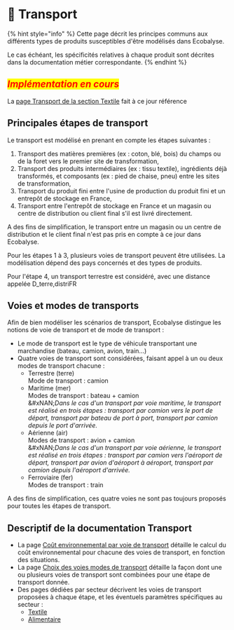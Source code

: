 # 🚚 Transport

{% hint style="info" %}
Cette page décrit les principes communs aux différents types de produits susceptibles d'être modélisés dans Ecobalyse.&#x20;

Le cas échéant, les spécificités relatives à chaque produit sont décrites dans la documentation métier correspondante.
{% endhint %}

## _<mark style="color:red;">Implémentation en cours</mark>_ <a href="#distribution" id="distribution"></a>

La [page Transport de la section Textile](https://fabrique-numerique.gitbook.io/ecobalyse/textile/cycle-de-vie-des-produits-textiles/transport) fait à ce jour référence

## Principales étapes de transport <a href="#distribution" id="distribution"></a>

Le transport est modélisé en prenant en compte les étapes suivantes : &#x20;

1. Transport des matières premières (ex : coton, blé, bois) du champs ou de la foret vers le premier site de transformation,
2. Transport des produits intermédiaires (ex : tissu textile), ingrédients déjà transformés, et composants (ex : pied de chaise, pneu) entre les sites de transformation,
3. Transport du produit fini entre l'usine de production du produit fini et un entrepôt de stockage en France,
4. Transport entre l'entrepôt de stockage en France et un magasin ou centre de distribution ou client final s'il est livré directement.

A des fins de simplification, le transport entre un magasin ou un centre de distribution et le client final n'est pas pris en compte à ce jour dans Ecobalyse.

Pour les étapes 1 à 3, plusieurs voies de transport peuvent être utilisées. La modélisation dépend des pays concernés et des types de produits.

Pour l'étape 4, un transport terrestre est considéré, avec une distance appelée D\_terre,distriFR

## Voies et modes de transports

Afin de bien modéliser les scénarios de transport, Ecobalyse distingue les notions de voie de transport et de mode de transport :&#x20;

* Le mode de transport est le type de véhicule transportant une marchandise (bateau, camion, avion, train...)
* Quatre voies de transport sont considérées, faisant appel à un ou deux modes de transport chacune :
  * Terrestre (terre)\
    Mode de transport : camion
  * Maritime (mer)\
    Modes de transport : bateau + camion\
    &#xNAN;_&#x44;ans le cas d'un transport par voie maritime, le transport est réalisé en trois étapes : transport par camion vers le port de départ, transport par bateau de port à port, transport par camion depuis le port d'arrivée._
  * Aérienne (air)\
    Modes de transport : avion + camion\
    &#xNAN;_&#x44;ans le cas d'un transport par voie aérienne, le transport est réalisé en trois étapes : transport par camion vers l'aéroport de départ, transport par avion d'aéroport à aéroport, transport par camion depuis l'aéroport d'arrivée._&#x20;
  * Ferroviaire (fer)\
    Modes de transport : train

A des fins de simplification, ces quatre voies ne sont pas toujours proposés pour toutes les étapes de transport.

## Descriptif de la documentation Transport

* La page [Coût environnemental par voie de transport](https://fabrique-numerique.gitbook.io/ecobalyse/transverse/transport/cout-environnemental-par-voie-de-transport) détaille le calcul du coût environnemental pour chacune des voies de transport, en fonction des situations.
* La page [Choix des voies modes de transport](https://fabrique-numerique.gitbook.io/ecobalyse/transverse/transport/choix-des-voies-de-transport) détaille la façon dont une ou plusieurs voies de transport sont combinées pour une étape de transport donnée.
* Des pages dédiées par secteur décrivent les voies de transport proposées à chaque étape, et les éventuels paramètres spécifiques au secteur :
  * [Textile](https://fabrique-numerique.gitbook.io/ecobalyse/draft-documentation-transverse/transport/transport-textile)
  * [Alimentaire](https://fabrique-numerique.gitbook.io/ecobalyse/transverse/transport/transport-alimentaire)

